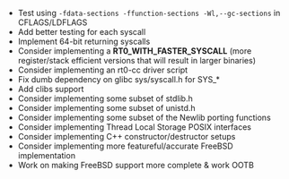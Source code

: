 * Test using `-fdata-sections -ffunction-sections -Wl,--gc-sections` in CFLAGS/LDFLAGS
* Add better testing for each syscall
* Implement 64-bit returning syscalls
* Consider implementing a __RT0_WITH_FASTER_SYSCALL__ (more register/stack efficient versions that will result in larger binaries)
* Consider implementing an rt0-cc driver script
* Fix dumb dependency on glibc sys/syscall.h for SYS_*
* Add clibs support
* Consider implementing some subset of stdlib.h
* Consider implementing some subset of unistd.h
* Consider implementing some subset of the Newlib porting functions
* Consider implementing Thread Local Storage POSIX interfaces
* Consider implementing C++ constructor/destructor setups
* Consider implementing more featureful/accurate FreeBSD implementation
* Work on making FreeBSD support more complete & work OOTB
